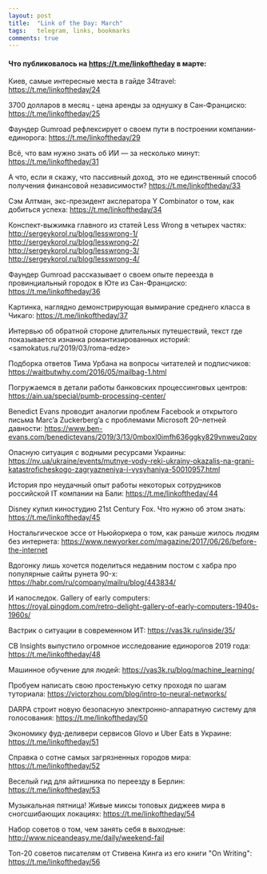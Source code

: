 ```yaml
---
layout: post
title:  "Link of the Day: March"
tags:   telegram, links, bookmarks
comments: true
---
```


#### Что публиковалось на <https://t.me/linkoftheday> в марте:

Киев, самые интересные места в гайде 34travel: <https://t.me/linkoftheday/24>

3700 долларов в месяц - цена аренды за однушку в Сан-Франциско: <https://t.me/linkoftheday/25>

Фаундер Gumroad рефлексирует о своем пути в построении компании-единорога: <https://t.me/linkoftheday/29>
  
Всё, что вам нужно знать об ИИ — за несколько минут: <https://t.me/linkoftheday/31>

А что, если я скажу, что пассивный доход, это не единственный способ получения финансовой независимости? <https://t.me/linkoftheday/33>

Cэм Алтман, экс-президент акслератора Y Combinator о том, как добиться успеха: <https://t.me/linkoftheday/34>

Конспект-выжимка главного из статей Less Wrong в четырех частях:
<http://sergeykorol.ru/blog/lesswrong-1/>
<http://sergeykorol.ru/blog/lesswrong-2/>
<http://sergeykorol.ru/blog/lesswrong-3/>
<http://sergeykorol.ru/blog/lesswrong-4/>

Фаундер Gumroad рассказывает о своем опыте переезда в провинциальный городок в Юте из Сан-Франциско: <https://t.me/linkoftheday/36>

Картинка, наглядно демонстрирующая вымирание среднего класса в Чикаго: <https://t.me/linkoftheday/37>

Интервью об обратной стороне длительных путешествий, текст где показывается изнанка романтизированных историй: <samokatus.ru/2019/03/roma-edze>

Подборка ответов Тима Урбана на вопросы читателей и подписчиков: <https://waitbutwhy.com/2016/05/mailbag-1.html>

Погружаемся в детали работы банковских процессинговых центров: <https://ain.ua/special/pumb-processing-center/>

Benedict Evans проводит аналогии проблем Facebook и открытого письма Marc’a Zuckerberg’a с проблемами Microsoft 20–летней давности: <https://www.ben-evans.com/benedictevans/2019/3/13/0mboxl0imfh636ggky829vnweu2qpv>

Опасную ситуация с водными ресурсами Украины: <https://nv.ua/ukraine/events/mutnye-vody-reki-ukrainy-okazalis-na-grani-katastroficheskogo-zagryazneniya-i-vysyhaniya-50010957.html>

История про неудачный опыт работы некоторых сотрудников российской IT компании на Бали: <https://t.me/linkoftheday/44>

Disney купил киностудию 21st Century Fox. Что нужно об этом знать: <https://t.me/linkoftheday/45>

Ностальгическое эссе от Ньюйоркера о том, как раньше жилось людям без интернета: <https://www.newyorker.com/magazine/2017/06/26/before-the-internet>

Вдогонку лишь хочется поделиться недавним постом с хабра про популярные сайты рунета 90-x: <https://habr.com/ru/company/mailru/blog/443834/>

И напоследок. Gallery of early computers: <https://royal.pingdom.com/retro-delight-gallery-of-early-computers-1940s-1960s/>

Вастрик о ситуации в современном ИТ: <https://vas3k.ru/inside/35/>

CB Insights выпустило огромное исследование единорогов 2019 года: <https://t.me/linkoftheday/48>

Машинное обучение для людей: <https://vas3k.ru/blog/machine_learning/>

Пробуем написать свою простенькую сетку проходя по шагам туториала: <https://victorzhou.com/blog/intro-to-neural-networks/>

DARPA строит новую безопасную электронно-аппаратную систему для голосования: <https://t.me/linkoftheday/50>

Экономику фуд-деливери сервисов Glovo и Uber Eats в Украине: <https://t.me/linkoftheday/51>

Справка о сотне самых загрязненных городов мира: <https://t.me/linkoftheday/52>

Веселый гид для айтишника по переезду в Берлин: <https://t.me/linkoftheday/53>

Музыкальная пятница! Живые миксы топовых диджеев мира в сногсшибающих локациях: <https://t.me/linkoftheday/54>

Набор советов о том, чем занять себя в выходные: <http://www.niceandeasy.me/daily/weekend-fail>

Топ-20 советов писателям от Стивена Кинга из его книги "On Writing": <https://t.me/linkoftheday/56>

